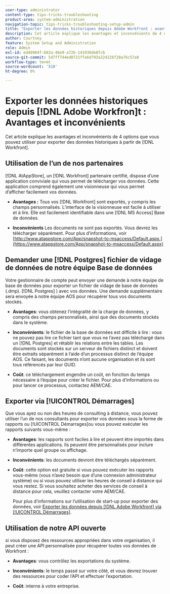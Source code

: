 ```yaml
---
user-type: administrator
content-type: tips-tricks-troubleshooting
product-area: system-administration
navigation-topic: tips-tricks-troubleshooting-setup-admin
title: "Exporter les données historiques depuis Adobe Workfront : avantages et inconvénients"
description: Cet article explique les avantages et inconvénients de 4 options que vous pouvez utiliser pour exporter des données historiques à partir de Workfront.
author: Courtney
feature: System Setup and Administration
role: Admin
exl-id: ed40984f-602a-46e9-a72b-141936de8fcb
source-git-commit: 5d7ff744ed0721ffa6d793a224226f28a76c57a0
workflow-type: tm+mt
source-wordcount: '510'
ht-degree: 0%

---
```


# Exporter les données historiques depuis [!DNL Adobe Workfron]t : Avantages et inconvénients

Cet article explique les avantages et inconvénients de 4 options que vous pouvez utiliser pour exporter des données historiques à partir de [!DNL Workfront].

## Utilisation de l’un de nos partenaires

[!DNL AtAppStore], un [!DNL Workfront] partenaire certifié, dispose d’une application conviviale qui vous permet de télécharger vos données. Cette application comprend également une visionneuse qui vous permet d’afficher facilement vos données.

* **Avantages :** Tous vos [!DNL Workfront] sont exportés, y compris les champs personnalisés. L’interface de la visionneuse est facile à utiliser et à lire. Elle est facilement identifiable dans une [!DNL MS Access] Base de données.

* **Inconvénients** Les documents ne sont pas exportés. Vous devrez les télécharger séparément. Pour plus d’informations, voir [http://www.atappstore.com/App/snapshot-to-msaccess/Default.aspx.](https://www.atappstore.com/App/snapshot-to-msaccess/Default.aspx)

## Demander une [!DNL Postgres] fichier de vidage de données de notre équipe Base de données

Votre gestionnaire de compte peut envoyer une demande à notre équipe de base de données pour exporter un fichier de vidage de base de données (.dmp). [!DNL Postgres] ) avec vos données. Une demande supplémentaire sera envoyée à notre équipe AOS pour récupérer tous vos documents stockés.

* **Avantages**: vous obtenez l’intégralité de la charge de données, y compris des champs personnalisés, ainsi que des documents stockés dans le système.

* **Inconvénients**: le fichier de la base de données est difficile à lire : vous ne pouvez pas lire ce fichier tant que vous ne l’avez pas téléchargé dans un [!DNL Postgres] et rétablir les relations entre les tables. Les documents sont stockés sur un serveur de fichiers distinct et doivent être extraits séparément à l’aide d’un processus distinct de l’équipe AOS. Ce faisant, les documents n’ont aucune organisation et ils sont tous référencés par leur GUID.
* **Coût**: ce téléchargement engendre un coût, en fonction du temps nécessaire à l’équipe pour créer le fichier. Pour plus d’informations ou pour lancer ce processus, contactez AEM/CAE.

## Exporter via [!UICONTROL Démarrages]

Que vous ayez ou non des heures de consulting à distance, vous pouvez utiliser l’un de nos consultants pour exporter vos données sous la forme de rapports ou [!UICONTROL Démarrages]ou vous pouvez exécuter les rapports suivants vous-même :

* **Avantages**: les rapports sont faciles à lire et peuvent être importés dans différentes applications. Ils peuvent être personnalisés pour inclure n’importe quel groupe ou affichage.

* **Inconvénients**: les documents devront être téléchargés séparément.

* **Coût**: cette option est gratuite si vous pouvez exécuter les rapports vous-même (vous n’avez besoin que d’une connexion administrateur système) ou si vous pouvez utiliser les heures de conseil à distance qui vous restez. Si vous souhaitez acheter des services de conseil à distance pour cela, veuillez contacter votre AEM/CAE.

  Pour plus d’informations sur l’utilisation de start-up pour exporter des données, voir [Exporter les données depuis [!DNL Adobe Workfront] via [!UICONTROL Démarrages]](../../administration-and-setup/manage-workfront/using-kick-starts/export-data-from-wf-via-kick-starts.md).

## Utilisation de notre API ouverte

si vous disposez des ressources appropriées dans votre organisation, il peut créer une API personnalisée pour récupérer toutes vos données de Workfront :

* **Avantages**: vous contrôlez les exportations du système.

* **Inconvénients**: le temps passé sur votre côté, et vous devrez trouver des ressources pour coder l’API et effectuer l’exportation.

* **Coût**: interne à votre entreprise.
